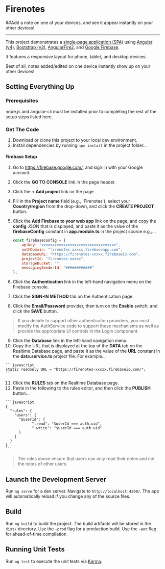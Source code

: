 # Firenotes

##Add a note on one of your devices, and see it appear instantly on your other devices!

***

This project demonstrates a [single-page application (SPA)](https://en.wikipedia.org/wiki/Single-page_application) using [Angular (v4)](https://angular.io/), [Bootstrap (v3)](http://getbootstrap.com/), [AngularFire2](https://github.com/angular/angularfire2), and [Google Firebase](https://firebase.google.com/).

It features a responsive layout for phone, tablet, and desktop devices.

Best of all, notes added/edited on one device instantly show up on your other devices!

## Setting Everything Up

### Prerequisites

node.js and angular-cli must be installed prior to completing the rest of the setup steps listed here.

### Get The Code

 1. Download or clone this project to your local dev environment.
 2. Install dependencies by running ```npm install``` in the project folder...

#### Firebase Setup

 1. Go to https://firebase.google.com/, and sign in with your Google account.
 2. Click the **GO TO CONSOLE** link in the page header.
 3. Click the **+ Add project** link on the page.
 4. Fill in the **Project name** field (e.g., 'Firenotes'), select your **Country/region** from the drop-down, and click the **CREATE PROJECT** button.
 5. Click the **Add Firebase to your web app** link on the page, and copy the **config** JSON that is displayed, and paste it as the value of the **firebaseConfig** constant in **app.module.ts** in the project source  e.g.,...
 
    ```javascript
    const firebaseConfig = {
    	apiKey: "xxxxxxxxxxxxxxxxxxxxxxxxxxxxxxxxxx",
    	authDomain: "firenotes-xxxxx.firebaseapp.com",
    	databaseURL: "https://firenotes-xxxxx.firebaseio.com",
    	projectId: "firenotes-xxxxx",
    	storageBucket: "",
    	messagingSenderId: "############"
    };
    ```
 
 6. Click the **Authentication** link in the left-hand navigation menu on the Firebase console.
 7. Click the **SIGN-IN METHOD** tab on the Authentication page.
 8. Click the **Email/Password** provider, then turn on the **Enable** switch, and click the **SAVE** button.
 > If you decide to support other authentication providers, you must modify the AuthService code to support these mechanisms as well as provide the appropriate UI controls in the Login component.
 9. Click the **Database** link in the left-hand navigation menu.
 10. Copy the URL that is displayed at the top of the **DATA** tab on the Realtime Database page, and paste it as the value of the **URL** constant in the **data.service.ts** project file. For example...

	```javascript
	static readonly URL = "https://firenotes-xxxxx.firebaseio.com/";
	``` 

 11. Click the **RULES** tab on the Realtime Database page.
 12. Paste in the following to the rules editor, and then click the **PUBLISH** button...
 
    ```javascript
    {
	  "rules": {
	    "users": {
	      "$userId": {
	     		".read": "$userId === auth.uid",
	    		".write": "$userId === auth.uid"   
	      }
	    }
	  }
	}
    ```

>The rules above ensure that users can only read their notes and not the notes of other users.

## Launch the Development Server

Run `ng serve` for a dev server. Navigate to `http://localhost:4200/`. The app will automatically reload if you change any of the source files.

## Build

Run `ng build` to build the project. The build artifacts will be stored in the `dist/` directory. Use the `-prod` flag for a production build. Use the `-aot` flag for ahead-of-time compilation.

## Running Unit Tests

Run `ng test` to execute the unit tests via [Karma](https://karma-runner.github.io).

